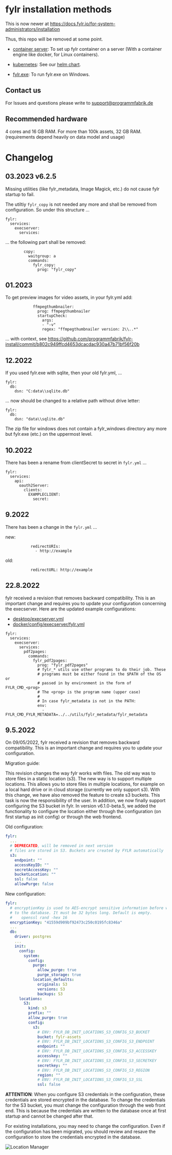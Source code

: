 # fylr installation methods

This is now newer at https://docs.fylr.io/for-system-administrators/installation

Thus, this repo will be removed at some point.

* [container server](https://docs.fylr.io/for-system-administrators/installation/linux-docker-compose): To set up fylr container on a server (With a container engine like docker, for Linux containers).

* [kubernetes](https://github.com/programmfabrik/fylr-helm): See our [helm chart](https://github.com/programmfabrik/fylr-helm).

* [fylr.exe](https://docs.fylr.io/for-system-administrators/installation/windows): To run fylr.exe on Windows.

## Contact us

For Issues and questions please write to support@programmfabrik.de

## Recommended hardware

4 cores and 16 GB RAM. For more than 100k assets, 32 GB RAM. (requirements depend heavily on data model and usage)


# Changelog

## 03.2023 v6.2.5

Missing utilities (like fylr_metadata, Image Magick, etc.) do not cause fylr startup to fail.

The utiltiy `fylr_copy` is not needed any more and shall be removed from configuration. So under this structure ...

```
fylr:
  services:
    execserver:
      services:
```

... the following part shall be removed:

```
        copy:
          waitgroup: a
          commands:
            fylr_copy:
              prog: "fylr_copy"
```

## 01.2023

To get preview images for video assets, in your fylr.yml add:

```
            ffmpegthumbnailer:
              prog: ffmpegthumbnailer
              startupCheck:
                args:
                - "-v"
                regex: "ffmpegthumbnailer version: 2\\..*"
```

  ... with context, see https://github.com/programmfabrik/fylr-install/commit/b802c949ffcd4653dcacdac930a47b71bf56f20b

## 12.2022

If you used fylr.exe with sqlite, then your old fylr.yml, ...

```
fylr:
  db:
    dsn: "C:data\\sqlite.db"
```

... now should be changed to a relative path without drive letter:

```
fylr:
  db:
    dsn: "data\\sqlite.db"
```

The zip file for windows does not contain a fylr_windows directory any more but fylr.exe (etc.) on the uppermost level.

## 10.2022

There has been a rename from clientSecret to secret in `fylr.yml` ...

```
fylr:
  services:
    api:
      oauth2Server:
        clients:
          EXAMPLECLIENT:
            secret:
```

## 9.2022

There has been a change in the `fylr.yml` ...

new:

```
           redirectURIs:
             - http://example
```

old:

```
           redirectURL: http://example
```

## 22.8.2022

fylr received a revision that removes backward compatibility. This is an important change and requires you to update your configuration concerning the execserver. Here are the updated example configurations:

* [desktop/execserver.yml](desktop/execserver.yml)
* [docker/config/execserver/fylr.yml](docker/config/execserver/fylr.yml)

```
fylr:
  services:
    execserver:
      services:
        pdf2pages:
          commands:
            fylr_pdf2pages:
              prog: "fylr_pdf2pages"
              # fylr_* utils use other programs to do their job. These
              # programs must be either found in the $PATH of the OS or
              # passed in by environment in the form of FYLR_CMD_<prog>
              # The <prog> is the program name (upper case)
              #
              # In case fylr_metadata is not in the PATH:
              env:
                - FYLR_CMD_FYLR_METADATA=../../utils/fylr_metadata/fylr_metadata
```

## 9.5.2022

On 09/05/2022, fylr received a revision that removes backward compatibility. This is an important change and requires you to update your configuration.

Migration guide:

This revision changes the way fylr works with files. The old way was to store files in a static location (s3). The new way is to support multiple locations. This allows you to store files in multiple locations, for example on a local hard drive or in cloud storage (currently we only support s3). With this change, we have also removed the feature to create s3 buckets. This task is now the responsibility of the user. In addition, we now finally support configuring the S3 bucket in fylr. In version v6.1.0-beta.5, we added the functionality to configure the location either through the configuration (on first startup as init config) or through the web frontend.

Old configuration:

```yaml
fylr:
  ...
  # DEPRECATED, will be removed in next version
  # files are stored in S3. Buckets are created by FYLR automatically
  s3:
    endpoint: ""
    accessKeyID: ""
    secretAccessKey: ""
    bucketLocation: ""
    ssl: false
    allowPurge: false
```

New configuration:

```yaml
fylr:
  # encryptionKey is used to AES-encrypt sensitive information before writing it
  # to the database. It must be 32 bytes long. Default is empty.
  #    openssl rand -hex 16
  encryptionKey: "41559d909bf92473c250c0195fc8346a"
  ...
  db:
    driver: postgres
    ...
    init:
      config:
        system:
          config:
            purge:
              allow_purge: true
              purge_storage: true
            location_defaults:
              originals: S3
              versions: S3
              backups: S3
      locations:
        S3:
          kind: s3
          prefix: ""
          allow_purge: true
          config:
            s3:
              # ENV: FYLR_DB_INIT_LOCATIONS_S3_CONFIG_S3_BUCKET
              bucket: fylr-assets
              # ENV: FYLR_DB_INIT_LOCATIONS_S3_CONFIG_S3_ENDPOINT
              endpoint: ""
              # ENV: FYLR_DB_INIT_LOCATIONS_S3_CONFIG_S3_ACCESSKEY
              accesskey: ""
              # ENV: FYLR_DB_INIT_LOCATIONS_S3_CONFIG_S3_SECRETKEY
              secretkey: ""
              # ENV: FYLR_DB_INIT_LOCATIONS_S3_CONFIG_S3_REGION
              region: ""
              # ENV: FYLR_DB_INIT_LOCATIONS_S3_CONFIG_S3_SSL
              ssl: false
```

**ATTENTION**: When you configure S3 credentials in the configuration, these credentials are stored encrypted in the database. To change the credentials for the S3 bucket, you must change the configuration through the web front end. This is because the credentials are written to the database once at first startup and cannot be changed after that.

For existing installations, you may need to change the configuration. Even if the configuration has been migrated, you should review and resave the configuration to store the credentials encrypted in the database.

![Location Manager](docs/storage_location_manager.png)

